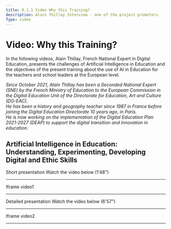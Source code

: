 ```yaml
---
title: 0.1.1 Video Why this Training?
description: Alain Thillay Interview - one of the project promotors
Type: video
---
```


# Video: Why this Training?
In the following videos, Alain Thillay, French National Expert in Digital Education, presents the challenges of Artificial Intelligence in Education and the objectives of the present training about the use of AI in Education for the teachers and school leaders at the European level.

*Since October 2021, Alain Thillay has been a Seconded National Expert (SNE) by the French Ministry of Education to the European Commission in the Digital Education Unit of the Directorate for Education, Art and Culture (DG-EAC).*  
*He has been a history and geography teacher since 1987 in France before joining the Digital Education Directorate 10 years ago, in Paris.*  
*He is now working on the implementation of the Digital Education Plan 2021-2027 (DEAP) to support the digital transition and innovation in education.*

## Artificial Intelligence in Education: Understanding, Experimenting, Developing Digital and Ethic Skills
Short presentation
Watch the video below (1'48")
____________________
Iframe video1
____________________

Detailed presentation
Watch the video below (6'57")
____________________
Iframe video2
____________________
